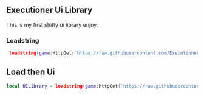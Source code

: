 ## Executioner Ui Library
This is my first shitty ui library enjoy.
### Loadstring
```lua
 loadstring(game:HttpGet('https://raw.githubusercontent.com/ExecutionerScripts/Ui-Library/main/MainScript.lua'))()

```


## Load then Ui
```lua
local UILibrary = loadstring(game:HttpGet('https://raw.githubusercontent.com/ExecutionerScripts/Ui-Library/main/MainScript.lua'))()
```
